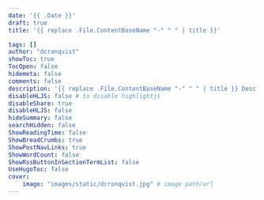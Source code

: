 ```yaml
---
date: '{{ .Date }}'
draft: true
title: '{{ replace .File.ContentBaseName "-" " " | title }}'

tags: []
author: "dcronqvist"
showToc: true
TocOpen: false
hidemeta: false
comments: false
description: '{{ replace .File.ContentBaseName "-" " " | title }} Desc Text.'
disableHLJS: false # to disable highlightjs
disableShare: true
disableHLJS: false
hideSummary: false
searchHidden: false
ShowReadingTime: false
ShowBreadCrumbs: true
ShowPostNavLinks: true
ShowWordCount: false
ShowRssButtonInSectionTermList: false
UseHugoToc: false
cover:
    image: "images/static/dcronqvist.jpg" # image path/url
---
```

